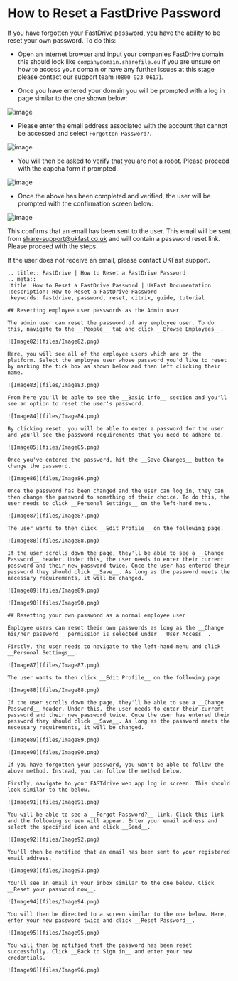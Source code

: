 # How to Reset a FastDrive Password

If you have forgotten your FastDrive password, you have the ability to be reset your own password. To do this:

* Open an internet browser and input your companies FastDrive domain this should look like `companydomain.sharefile.eu` if you are unsure on how to access your domain or have any further issues at this stage please contact our support team (`0800 923 0617`).

* Once you have entered your domain you will be prompted with a log in page similar to the one shown below:  

![image](fastdrive/loginpage.PNG)

* Please enter the email address associated with the account that cannot be accessed and select `Forgotten Password?`.

![image](fastdrive/forgotpassword.PNG)

* You will then be asked to verify that you are not a robot. Please proceed with the capcha form if prompted.

![image](fastdrive/capcha.PNG)

* Once the above has been completed and verified, the user will be prompted with the confirmation screen below:

![image](fastdrive/email.PNG)

This confirms that an email has been sent to the user. This email will be sent from share-support@ukfast.co.uk and will contain a password reset link.  Please proceed with the steps. 

If the user does not receive an email, please contact UKFast support.
```eval_rst
.. title:: FastDrive | How to Reset a FastDrive Password
.. meta::
:title: How to Reset a FastDrive Password | UKFast Documentation
:description: How to Reset a FastDrive Password
:keywords: fastdrive, password, reset, citrix, guide, tutorial

## Resetting employee user passwords as the Admin user

The admin user can reset the password of any employee user. To do this, navigate to the __People__ tab and click __Browse Employees__.

![Image82](files/Image82.png)

Here, you will see all of the employee users which are on the platform. Select the employee user whose password you'd like to reset by marking the tick box as shown below and then left clicking their name.

![Image83](files/Image83.png)

From here you'll be able to see the __Basic info__ section and you'll see an option to reset the user's password.

![Image84](files/Image84.png)

By clicking reset, you will be able to enter a password for the user and you'll see the password requirements that you need to adhere to.

![Image85](files/Image85.png)

Once you've entered the password, hit the __Save Changes__ button to change the password.

![Image86](files/Image86.png)

Once the password has been changed and the user can log in, they can then change the password to something of their choice. To do this, the user needs to click __Personal Settings__ on the left-hand menu.

![Image87](files/Image87.png)

The user wants to then click __Edit Profile__ on the following page.

![Image88](files/Image88.png)

If the user scrolls down the page, they'll be able to see a __Change Password__ header. Under this, the user needs to enter their current password and their new password twice. Once the user has entered their password they should click __Save__. As long as the password meets the necessary requirements, it will be changed.

![Image89](files/Image89.png)

![Image90](files/Image90.png)

## Resetting your own password as a normal employee user

Employee users can reset their own passwords as long as the __Change his/her password__ permission is selected under __User Access__.

Firstly, the user needs to navigate to the left-hand menu and click __Personal Settings__.

![Image87](files/Image87.png)

The user wants to then click __Edit Profile__ on the following page.

![Image88](files/Image88.png)

If the user scrolls down the page, they'll be able to see a __Change Password__ header. Under this, the user needs to enter their current password and their new password twice. Once the user has entered their password they should click __Save__. As long as the password meets the necessary requirements, it will be changed.

![Image89](files/Image89.png)

![Image90](files/Image90.png)

If you have forgotten your password, you won't be able to follow the above method. Instead, you can follow the method below.

Firstly, navigate to your FASTdrive web app log in screen. This should look similar to the below.

![Image91](files/Image91.png)

You will be able to see a __Forgot Password?__ link. Click this link and the following screen will appear. Enter your email address and select the specified icon and click __Send__.

![Image92](files/Image92.png)

You'll then be notified that an email has been sent to your registered email address.

![Image93](files/Image93.png)

You'll see an email in your inbox similar to the one below. Click __Reset your password now__.

![Image94](files/Image94.png)

You will then be directed to a screen similar to the one below. Here, enter your new password twice and click __Reset Password__.

![Image95](files/Image95.png)

You will then be notified that the password has been reset successfully. Click __Back to Sign in__ and enter your new credentials.

![Image96](files/Image96.png)
